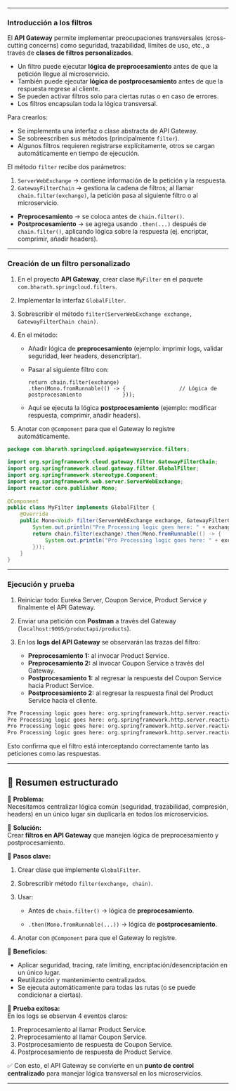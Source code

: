 
---

### Introducción a los filtros

El **API Gateway** permite implementar preocupaciones transversales (cross-cutting concerns) como seguridad, trazabilidad, límites de uso, etc., a través de **clases de filtros personalizados**.

- Un filtro puede ejecutar **lógica de preprocesamiento** antes de que la petición llegue al microservicio.
- También puede ejecutar **lógica de postprocesamiento** antes de que la respuesta regrese al cliente.
- Se pueden activar filtros solo para ciertas rutas o en caso de errores.
- Los filtros encapsulan toda la lógica transversal.

Para crearlos:

- Se implementa una interfaz o clase abstracta de API Gateway.
- Se sobreescriben sus métodos (principalmente `filter`).
- Algunos filtros requieren registrarse explícitamente, otros se cargan automáticamente en tiempo de ejecución.

El método `filter` recibe dos parámetros:

1. `ServerWebExchange` → contiene información de la petición y la respuesta.
2. `GatewayFilterChain` → gestiona la cadena de filtros; al llamar `chain.filter(exchange)`, la petición pasa al siguiente filtro o al microservicio.

- **Preprocesamiento** → se coloca antes de `chain.filter()`.
- **Postprocesamiento** → se agrega usando `.then(...)` después de `chain.filter()`, aplicando lógica sobre la respuesta (ej. encriptar, comprimir, añadir headers).

---

### Creación de un filtro personalizado

1. En el proyecto **API Gateway**, crear clase `MyFilter` en el paquete `com.bharath.springcloud.filters`.
    
2. Implementar la interfaz `GlobalFilter`.
    
3. Sobrescribir el método `filter(ServerWebExchange exchange, GatewayFilterChain chain)`.
    
4. En el método:
    
    - Añadir lógica de **preprocesamiento** (ejemplo: imprimir logs, validar seguridad, leer headers, desencriptar).
        
    - Pasar al siguiente filtro con:
        
        `return chain.filter(exchange)             .then(Mono.fromRunnable(() -> {                 // Lógica de postprocesamiento             }));`
        
    - Aquí se ejecuta la lógica **postprocesamiento** (ejemplo: modificar respuesta, comprimir, añadir headers).
        
5. Anotar con `@Component` para que el Gateway lo registre automáticamente.

```java
package com.bharath.springcloud.apigatewayservice.filters;  
  
import org.springframework.cloud.gateway.filter.GatewayFilterChain;  
import org.springframework.cloud.gateway.filter.GlobalFilter;  
import org.springframework.stereotype.Component;  
import org.springframework.web.server.ServerWebExchange;  
import reactor.core.publisher.Mono;  
  
@Component  
public class MyFilter implements GlobalFilter {  
    @Override  
    public Mono<Void> filter(ServerWebExchange exchange, GatewayFilterChain chain) {  
        System.out.println("Pre Processing logic goes here: " + exchange.getRequest());  
        return chain.filter(exchange).then(Mono.fromRunnable(() -> {  
            System.out.println("Pro Processing logic goes here: " + exchange.getResponse());  
        }));  
    }  
}
```

---

### Ejecución y prueba

1. Reiniciar todo: Eureka Server, Coupon Service, Product Service y finalmente el API Gateway.
    
2. Enviar una petición con **Postman** a través del Gateway (`localhost:9095/productapi/products`).
    
3. En los **logs del API Gateway** se observarán las trazas del filtro:
    
    - **Preprocesamiento 1:** al invocar Product Service.
    - **Preprocesamiento 2:** al invocar Coupon Service a través del Gateway.
    - **Postprocesamiento 1:** al regresar la respuesta del Coupon Service hacia Product Service.
    - **Postprocesamiento 2:** al regresar la respuesta final del Product Service hacia el cliente.

```bash
Pre Processing logic goes here: org.springframework.http.server.reactive.ReactorServerHttpRequest@6cae6d42
Pre Processing logic goes here: org.springframework.http.server.reactive.ReactorServerHttpRequest@75429ff2
Pro Processing logic goes here: org.springframework.http.server.reactive.ReactorServerHttpResponse@71fae046
Pro Processing logic goes here: org.springframework.http.server.reactive.ReactorServerHttpResponse@6ea14746
```

Esto confirma que el filtro está interceptando correctamente tanto las peticiones como las respuestas.

---

## 📝 Resumen estructurado

🔹 **Problema:**  
Necesitamos centralizar lógica común (seguridad, trazabilidad, compresión, headers) en un único lugar sin duplicarla en todos los microservicios.

🔹 **Solución:**  
Crear **filtros en API Gateway** que manejen lógica de preprocesamiento y postprocesamiento.

🔹 **Pasos clave:**

1. Crear clase que implemente `GlobalFilter`.
2. Sobrescribir método `filter(exchange, chain)`.
3. Usar:
    
    - Antes de `chain.filter()` → lógica de **preprocesamiento**.
        
    - `.then(Mono.fromRunnable(...))` → lógica de **postprocesamiento**.
        
4. Anotar con `@Component` para que el Gateway lo registre.

🔹 **Beneficios:**

- Aplicar seguridad, tracing, rate limiting, encriptación/desencriptación en un único lugar.
- Reutilización y mantenimiento centralizados.
- Se ejecuta automáticamente para todas las rutas (o se puede condicionar a ciertas).

🔹 **Prueba exitosa:**  
En los logs se observan 4 eventos claros:

1. Preprocesamiento al llamar Product Service.
2. Preprocesamiento al llamar Coupon Service.
3. Postprocesamiento de respuesta de Coupon Service.
4. Postprocesamiento de respuesta de Product Service.

✅ Con esto, el API Gateway se convierte en un **punto de control centralizado** para manejar lógica transversal en los microservicios.

---